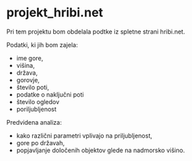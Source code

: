 # projekt_hribi.net

Pri tem projektu bom obdelala podtke iz spletne strani hribi.net.

Podatki, ki jih bom zajela:
- ime gore,
- višina,
- država, 
- gorovje,
- število poti,
- podatke o naključni poti
- število ogledov
- poriljubljenost

Predvidena analiza:
- kako različni parametri vplivajo na priljubljenost,
- gore po državah,
- popjavljanje določenih objektov glede na nadmorsko višino.

